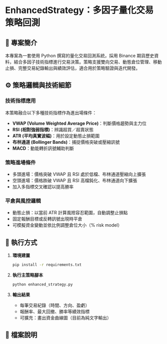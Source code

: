 # EnhancedStrategy：多因子量化交易策略回測

## 🧠 專案簡介

本專案為一套使用 Python 撰寫的量化交易回測系統，採用 Binance 期貨歷史資料，結合多因子技術指標進行交易決策。策略支援雙向交易、動態倉位管理、移動止損、完整交易紀錄輸出與績效評估，適合用於策略驗證與迭代開發。

## ⚙️ 策略邏輯與技術細節

### 技術指標應用
本策略融合以下多種技術指標作為進出場條件：

- **VWAP (Volume Weighted Average Price)**：判斷價格趨勢與主力位
- **RSI (相對強弱指標)**：辨識超買／超賣狀態
- **ATR (平均真實波幅)**：用於設定動態止損範圍
- **布林通道 (Bollinger Bands)**：捕捉價格突破或壓縮訊號
- **MACD**：動能轉折訊號輔助判斷

### 策略進場條件
- 多頭進場：價格突破 VWAP 且 RSI 處於低檔、布林通道壓縮向上擴張
- 空頭進場：價格跌破 VWAP 且 RSI 高檔鈍化、布林通道向下擴張
- 加入多指標交叉確認以提高勝率

### 平倉與風控邏輯
- 動態止損：以當前 ATR 計算風險容忍範圍，自動調整止損點
- 固定報酬目標或反轉訊號出現時平倉
- 可模擬資金變動並依比例調整倉位大小（% risk model）

## 🧪 執行方式

1. **環境建置**
    ```bash
    pip install -r requirements.txt
    ```

2. **執行主策略腳本**
    ```bash
    python enhanced_strategy.py
    ```

3. **輸出結果**
    - 每筆交易紀錄（時間、方向、盈虧）
    - 報酬率、最大回撤、勝率等績效指標
    - 可擴充：畫出資金曲線圖（目前為純文字輸出）

## 📄 檔案說明

